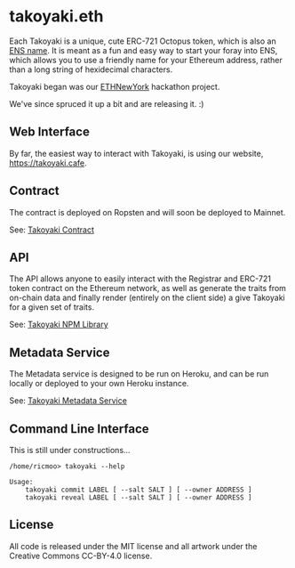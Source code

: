 takoyaki.eth
============

Each Takoyaki is a unique, cute ERC-721 Octopus token, which is also
an [ENS name](https://ens.domains). It is meant as a fun and easy way
to start your foray into ENS, which allows you to use a friendly name
for your Ethereum address, rather than a long string of hexidecimal
characters.

Takoyaki began was our [ETHNewYork](https://ethnewyork.com) hackathon project.

We've since spruced it up a bit and are releasing it. :)


Web Interface
-------------

By far, the easiest way to interact with Takoyaki, is using our website, https://takoyaki.cafe.


Contract
--------

The contract is deployed on Ropsten and will soon be deployed to Mainnet.

See: [Takoyaki Contract](https://github.com/ricmoo/Takoyaki/tree/master/contracts)


API
---

The API allows anyone to easily interact with the Registrar and ERC-721 token
contract on the Ethereum network, as well as generate the traits from on-chain
data and finally render (entirely on the client side) a give Takoyaki for a
given set of traits.

See: [Takoyaki NPM Library](https://github.com/ricmoo/Takoyaki/tree/master/lib)


Metadata Service
----------------

The Metadata service is designed to be run on Heroku, and can be run locally
or deployed to your own Heroku instance.

See: [Takoyaki Metadata Service](https://github.com/ricmoo/Takoyaki/tree/master/metadata-service)


Command Line Interface
----------------------

This is still under constructions...

```
/home/ricmoo> takoyaki --help

Usage:
    takoyaki commit LABEL [ --salt SALT ] [ --owner ADDRESS ]
    takoyaki reveal LABEL [ --salt SALT ] [ --owner ADDRESS ]
```


License
-------

All code is released under the MIT license and all artwork under the
Creative Commons CC-BY-4.0 license.
